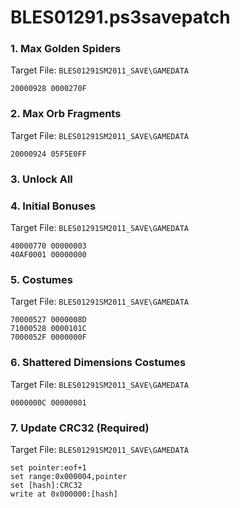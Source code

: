 # BLES01291.ps3savepatch

### 1. Max Golden Spiders

Target File: `BLES01291SM2011_SAVE\GAMEDATA`

```
20000928 0000270F
```

### 2. Max Orb Fragments

Target File: `BLES01291SM2011_SAVE\GAMEDATA`

```
20000924 05F5E0FF
```

### 3. Unlock All
### 4. Initial Bonuses

Target File: `BLES01291SM2011_SAVE\GAMEDATA`

```
40000770 00000003
40AF0001 00000000
```

### 5. Costumes

Target File: `BLES01291SM2011_SAVE\GAMEDATA`

```
70000527 0000008D
71000528 0000101C
7000052F 0000000F
```

### 6. Shattered Dimensions Costumes

Target File: `BLES01291SM2011_SAVE\GAMEDATA`

```
0000000C 00000001
```

### 7. Update CRC32 (Required)

Target File: `BLES01291SM2011_SAVE\GAMEDATA`

```
set pointer:eof+1
set range:0x000004,pointer
set [hash]:CRC32
write at 0x000000:[hash]
```

